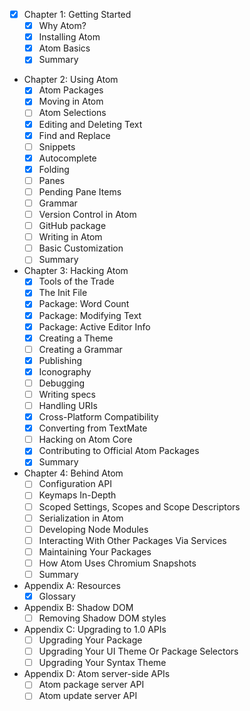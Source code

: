 * [x] Chapter 1: Getting Started
  * [x] Why Atom?
  * [x] Installing Atom
  * [x] Atom Basics
  * [x] Summary
* Chapter 2: Using Atom
  * [x] Atom Packages
  * [x] Moving in Atom
  * [ ] Atom Selections
  * [x] Editing and Deleting Text
  * [x] Find and Replace
  * [ ] Snippets
  * [x] Autocomplete
  * [x] Folding
  * [ ] Panes
  * [ ] Pending Pane Items
  * [ ] Grammar
  * [ ] Version Control in Atom
  * [ ] GitHub package
  * [ ] Writing in Atom
  * [ ] Basic Customization
  * [ ] Summary
* Chapter 3: Hacking Atom
  * [x] Tools of the Trade
  * [x] The Init File
  * [x] Package: Word Count
  * [x] Package: Modifying Text
  * [x] Package: Active Editor Info
  * [x] Creating a Theme
  * [ ] Creating a Grammar
  * [x] Publishing
  * [x] Iconography
  * [ ] Debugging
  * [ ] Writing specs
  * [ ] Handling URIs
  * [x] Cross-Platform Compatibility
  * [x] Converting from TextMate
  * [ ] Hacking on Atom Core
  * [x] Contributing to Official Atom Packages
  * [x] Summary
* Chapter 4: Behind Atom
  * [ ] Configuration API
  * [ ] Keymaps In-Depth
  * [ ] Scoped Settings, Scopes and Scope Descriptors
  * [ ] Serialization in Atom
  * [ ] Developing Node Modules
  * [ ] Interacting With Other Packages Via Services
  * [ ] Maintaining Your Packages
  * [ ] How Atom Uses Chromium Snapshots
  * [ ] Summary
* Appendix A: Resources
  * [x] Glossary
* Appendix B: Shadow DOM
  * [ ] Removing Shadow DOM styles
* Appendix C: Upgrading to 1.0 APIs
  * [ ] Upgrading Your Package
  * [ ] Upgrading Your UI Theme Or Package Selectors
  * [ ] Upgrading Your Syntax Theme
* Appendix D: Atom server-side APIs
  * [ ] Atom package server API
  * [ ] Atom update server API
